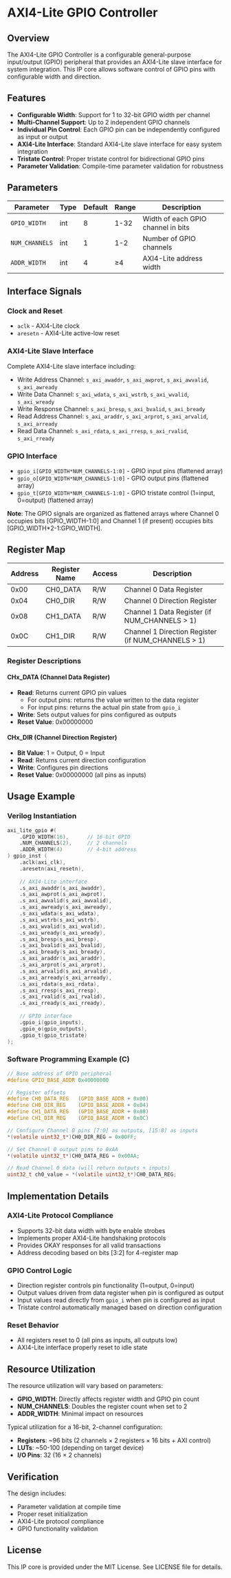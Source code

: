 # AXI4-Lite GPIO Controller

## Overview

The AXI4-Lite GPIO Controller is a configurable general-purpose input/output (GPIO) peripheral that provides an AXI4-Lite slave interface for system integration. This IP core allows software control of GPIO pins with configurable width and direction.

## Features

- **Configurable Width**: Support for 1 to 32-bit GPIO width per channel
- **Multi-Channel Support**: Up to 2 independent GPIO channels
- **Individual Pin Control**: Each GPIO pin can be independently configured as input or output
- **AXI4-Lite Interface**: Standard AXI4-Lite slave interface for easy system integration
- **Tristate Control**: Proper tristate control for bidirectional GPIO pins
- **Parameter Validation**: Compile-time parameter validation for robustness

## Parameters

| Parameter | Type | Default | Range | Description |
|-----------|------|---------|-------|-------------|
| `GPIO_WIDTH` | int | 8 | 1-32 | Width of each GPIO channel in bits |
| `NUM_CHANNELS` | int | 1 | 1-2 | Number of GPIO channels |
| `ADDR_WIDTH` | int | 4 | ≥4 | AXI4-Lite address width |

## Interface Signals

### Clock and Reset
- `aclk` - AXI4-Lite clock
- `aresetn` - AXI4-Lite active-low reset

### AXI4-Lite Slave Interface
Complete AXI4-Lite slave interface including:
- Write Address Channel: `s_axi_awaddr`, `s_axi_awprot`, `s_axi_awvalid`, `s_axi_awready`
- Write Data Channel: `s_axi_wdata`, `s_axi_wstrb`, `s_axi_wvalid`, `s_axi_wready`
- Write Response Channel: `s_axi_bresp`, `s_axi_bvalid`, `s_axi_bready`
- Read Address Channel: `s_axi_araddr`, `s_axi_arprot`, `s_axi_arvalid`, `s_axi_arready`
- Read Data Channel: `s_axi_rdata`, `s_axi_rresp`, `s_axi_rvalid`, `s_axi_rready`

### GPIO Interface
- `gpio_i[GPIO_WIDTH*NUM_CHANNELS-1:0]` - GPIO input pins (flattened array)
- `gpio_o[GPIO_WIDTH*NUM_CHANNELS-1:0]` - GPIO output pins (flattened array)  
- `gpio_t[GPIO_WIDTH*NUM_CHANNELS-1:0]` - GPIO tristate control (1=input, 0=output) (flattened array)

**Note**: The GPIO signals are organized as flattened arrays where Channel 0 occupies bits [GPIO_WIDTH-1:0] and Channel 1 (if present) occupies bits [GPIO_WIDTH*2-1:GPIO_WIDTH].

## Register Map

| Address | Register Name | Access | Description |
|---------|---------------|--------|-------------|
| 0x00 | CH0_DATA | R/W | Channel 0 Data Register |
| 0x04 | CH0_DIR | R/W | Channel 0 Direction Register |
| 0x08 | CH1_DATA | R/W | Channel 1 Data Register (if NUM_CHANNELS > 1) |
| 0x0C | CH1_DIR | R/W | Channel 1 Direction Register (if NUM_CHANNELS > 1) |

### Register Descriptions

#### CHx_DATA (Channel Data Register)
- **Read**: Returns current GPIO pin values
  - For output pins: returns the value written to the data register
  - For input pins: returns the actual pin state from `gpio_i`
- **Write**: Sets output values for pins configured as outputs
- **Reset Value**: 0x00000000

#### CHx_DIR (Channel Direction Register)  
- **Bit Value**: 1 = Output, 0 = Input
- **Read**: Returns current direction configuration
- **Write**: Configures pin directions
- **Reset Value**: 0x00000000 (all pins as inputs)

## Usage Example

### Verilog Instantiation

```verilog
axi_lite_gpio #(
    .GPIO_WIDTH(16),      // 16-bit GPIO
    .NUM_CHANNELS(2),     // 2 channels
    .ADDR_WIDTH(4)        // 4-bit address
) gpio_inst (
    .aclk(axi_clk),
    .aresetn(axi_resetn),
    
    // AXI4-Lite interface
    .s_axi_awaddr(s_axi_awaddr),
    .s_axi_awprot(s_axi_awprot),
    .s_axi_awvalid(s_axi_awvalid),
    .s_axi_awready(s_axi_awready),
    .s_axi_wdata(s_axi_wdata),
    .s_axi_wstrb(s_axi_wstrb),
    .s_axi_wvalid(s_axi_wvalid),
    .s_axi_wready(s_axi_wready),
    .s_axi_bresp(s_axi_bresp),
    .s_axi_bvalid(s_axi_bvalid),
    .s_axi_bready(s_axi_bready),
    .s_axi_araddr(s_axi_araddr),
    .s_axi_arprot(s_axi_arprot),
    .s_axi_arvalid(s_axi_arvalid),
    .s_axi_arready(s_axi_arready),
    .s_axi_rdata(s_axi_rdata),
    .s_axi_rresp(s_axi_rresp),
    .s_axi_rvalid(s_axi_rvalid),
    .s_axi_rready(s_axi_rready),
    
    // GPIO interface
    .gpio_i(gpio_inputs),
    .gpio_o(gpio_outputs),
    .gpio_t(gpio_tristate)
);
```

### Software Programming Example (C)

```c
// Base address of GPIO peripheral
#define GPIO_BASE_ADDR 0x40000000

// Register offsets
#define CH0_DATA_REG   (GPIO_BASE_ADDR + 0x00)
#define CH0_DIR_REG    (GPIO_BASE_ADDR + 0x04)
#define CH1_DATA_REG   (GPIO_BASE_ADDR + 0x08)
#define CH1_DIR_REG    (GPIO_BASE_ADDR + 0x0C)

// Configure Channel 0 pins [7:0] as outputs, [15:8] as inputs
*(volatile uint32_t*)CH0_DIR_REG = 0x00FF;

// Set Channel 0 output pins to 0xAA
*(volatile uint32_t*)CH0_DATA_REG = 0x00AA;

// Read Channel 0 data (will return outputs + inputs)
uint32_t ch0_value = *(volatile uint32_t*)CH0_DATA_REG;
```

## Implementation Details

### AXI4-Lite Protocol Compliance
- Supports 32-bit data width with byte enable strobes
- Implements proper AXI4-Lite handshaking protocols
- Provides OKAY responses for all valid transactions
- Address decoding based on bits [3:2] for 4-register map

### GPIO Control Logic
- Direction register controls pin functionality (1=output, 0=input)
- Output values driven from data register when pin is configured as output
- Input values read directly from `gpio_i` when pin is configured as input
- Tristate control automatically managed based on direction configuration

### Reset Behavior
- All registers reset to 0 (all pins as inputs, all outputs low)
- AXI4-Lite interface properly reset to idle state

## Resource Utilization

The resource utilization will vary based on parameters:
- **GPIO_WIDTH**: Directly affects register width and GPIO pin count
- **NUM_CHANNELS**: Doubles the register count when set to 2
- **ADDR_WIDTH**: Minimal impact on resources

Typical utilization for a 16-bit, 2-channel configuration:
- **Registers**: ~96 bits (2 channels × 2 registers × 16 bits + AXI control)
- **LUTs**: ~50-100 (depending on target device)
- **I/O Pins**: 32 (16 × 2 channels)

## Verification

The design includes:
- Parameter validation at compile time
- Proper reset initialization
- AXI4-Lite protocol compliance
- GPIO functionality validation

## License

This IP core is provided under the MIT License. See LICENSE file for details.